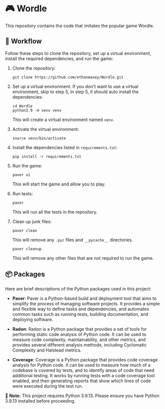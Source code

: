 # 🎮 Wordle

This repository contains the code that imitates the popular game Wordle.

## 🚀 Workflow

Follow these steps to clone the repository, set up a virtual environment, install the required dependencies, and run the game:

1. Clone the repository:

    ```
    git clone https://github.com/ethanmaxey/Wordle.git
    ```
   
2. Set up a virtual environment. If you don't want to use a virtual environment, skip to step 5, in step 5, it should auto install the dependencies:

    ```
    cd Wordle
    python3.9 -m venv venv
    ```

    This will create a virtual environment named `venv`.

3. Activate the virtual environment:

    ```
    source venv/bin/activate
    ```

4. Install the dependencies listed in `requirements.txt`:

    ```
    pip install -r requirements.txt
    ```

5. Run the game:

    ```
    paver ui
    ```

    This will start the game and allow you to play.

6. Run tests:

    ```
    paver
    ```

    This will run all the tests in the repository.

7. Clean up junk files:

    ```
    paver clean
    ```

    This will remove any `.pyc` files and `__pycache__` directories.

    ```
    paver cleanup
    ```

    This will remove any other files that are not required to run the game.

## 📦 Packages

Here are brief descriptions of the Python packages used in this project:

- **Paver**: Paver is a Python-based build and deployment tool that aims to simplify the process of managing software projects. It provides a simple and flexible way to define tasks and dependencies, and automates common tasks such as running tests, building documentation, and deploying software.

- **Radon**: Radon is a Python package that provides a set of tools for performing static code analysis of Python code. It can be used to measure code complexity, maintainability, and other metrics, and provides several different analysis methods, including Cyclomatic Complexity and Halstead metrics.

- **Coverage**: Coverage is a Python package that provides code coverage analysis for Python code. It can be used to measure how much of a codebase is covered by tests, and to identify areas of code that need additional testing. It works by running tests with a code coverage tool enabled, and then generating reports that show which lines of code were executed during the test run.

📝 **Note:** This project requires Python 3.9.13. Please ensure you have Python 3.9.13 installed before proceeding.
